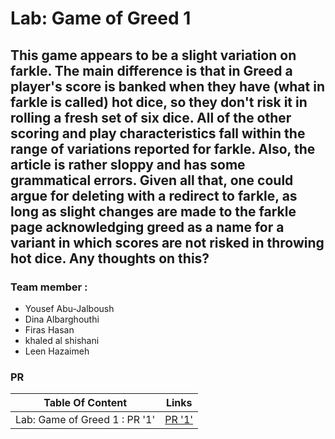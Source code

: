 # Lab: Game of Greed 1

## This game appears to be a slight variation on farkle. The main difference is that in Greed a player's score is banked when they have (what in farkle is called) hot dice, so they don't risk it in rolling a fresh set of six dice. All of the other scoring and play characteristics fall within the range of variations reported for farkle. Also, the article is rather sloppy and has some grammatical errors. Given all that, one could argue for deleting with a redirect to farkle, as long as slight changes are made to the farkle page acknowledging greed as a name for a variant in which scores are not risked in throwing hot dice. Any thoughts on this? 

### Team member :

* Yousef Abu-Jalboush
* Dina Albarghouthi
* Firas Hasan
* khaled al shishani
* Leen Hazaimeh

### PR

| Table Of Content                               | Links                                       |
| ---------------------------------------------- | ------------------------------------------- |
|  Lab: Game of Greed 1 : PR '1'                 | [PR '1'](https://github.com/game-of-greed1/game-of-greed/pull/4)|

